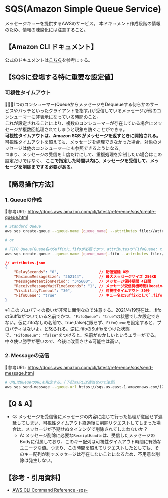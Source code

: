 # SQS(Amazon Simple Queue Service)
メッセージキューを提供するAWSのサービス。
本ドキュメント作成段階の情報のため、情報の陳腐化には注意すること。

## 【Amazon CLI ドキュメント】
公式のドキュメントは[こちら](https://docs.aws.amazon.com/cli/latest/reference/sqs/index.html)を参考にする。

## 【SQSに登場する特に重要な設定値】
### 可視性タイムアウト
1つのコンシューマー(QueueからメッセージをDequeueする何らかのサービスやバッチといったクライアントを指す。)が受信しているメッセージが他のコンシューマーに非表示になっている時間のこと。  
これが設定されることにより、複数のコンシューマーが存在している場合にメッセージが複数回処理されてしまうと現象を防ぐことができる。  
**可視性タイムアウトは、Amazon SQS がメッセージを返すときに開始される。**  
可視性タイムアウトを超えても、メッセージを処理できなかった場合、対象のメッセージは他のコンシューマーにも参照できるようになる。  
つまり、メッセージの受信を１度だけにして、重複処理を抑制したい場合はこの設定だけではなく、 **ここで指定した時間以内に、メッセージを受信して、メッセージを削除までする必要がある。**  


## 【簡易操作方法】
### 1. Queueの作成
📝参考URL: https://docs.aws.amazon.com/cli/latest/reference/sqs/create-queue.html
```sh
# Standard Queue
aws sqs create-queue --queue-name [queue_name] --attributes file://attributes.json

# or

# FIFO Queue(Queue名のSuffixに.fifoが必要でかつ、attributesの"FifoQueue: true"を設定している必要がある。
aws sqs create-queue --queue-name [queue_name].fifo --attributes file://attributes.json
```
```json
// attributes.json
{
    "DelaySeconds": "0",                  // 配信遅延 0秒
    "MaximumMessageSize": "262144",       // 最大メッセージサイズ 256KB
    "MessageRetentionPeriod": "345600",   // メッセージ保持期間 4日間
    "ReceiveMessageWaitTimeSeconds": "1", // メッセージ受信待機時間(ReceiveMessage実行時に到着まで待機している時間) 1秒
    "VisibilityTimeout": "30",            // 可視性タイムアウト 30秒
    "FifoQueue": "true"                   // キュー名にSuffixとして`.fifo`がついている場合にのみ有効。※1
}
```
※1 このプロパティの扱いが非常に面倒なので注意する。2021/4/19現在は、.fifoのSuffixがついている名前でかつ、`"FifoQueue": "true"`の状態でしか設定できない。仮に.fifoなしの名前で、true,falseに限らず、`FifoQueue`を設定すると、プロパティはないよ。と怒られる。逆に.fifoのSuffixをつけた状態で、`"FifoQueue": "false"`をつけると、名前がおかしいというエラーがでる。中々使い勝手が悪いので、今後に改善させる可能性は高い。

### 2. Messageの送信
📝参考URL: https://docs.aws.amazon.com/cli/latest/reference/sqs/send-message.html
```sh
# URLはQueueのURLを指定する。(下記のURLは適当なので注意)
aws sqs send-message --queue-url https://sqs.us-east-1.amazonaws.com/123456789/queue_name --message-body "Hello Message"
```

## 【Q & A】
- Q: メッセージを受信後にメッセージの内容に応じて行った処理が意図せず遅延してしまい、可視性タイムアウト経過後に削除リクエストしてしまった場合は、メッセージが予期せぬタイミングで削除されてしまわないか？
  - A: メッセージ削除に必要な`ReceiptHandle`は、受信したメッセージのBodyに付属しており、このキー配列は可視性タイムアウト時間に有効なユニークな値。つまり、この時間を超えてリクエストしたとしても、そのキー配列が刺すメッセージは存在しないことになるため、不用意な削除は発生しない。




## 【参考・引用資料】
- [AWS CLI Command Reference -sqs-](https://docs.aws.amazon.com/cli/latest/reference/sqs/index.html)